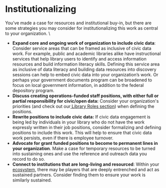 # Institutionalizing

You’ve made a case for resources and institutional buy-in, but there are some strategies you may consider for institutionalizing this work as central to your organization. \


* **Expand core and ongoing work of organization to include civic data**: Consider service areas that can be framed as inclusive of civic data work. For example, public and academic libraries alike have instructional services that help library users to identify and access information resources and build information literacy skills. Defining this service area as inclusive of data literacy and building data resources into discovery sessions can help to embed civic data into your organization’s work. Or perhaps your government documents program can be broadened to focus on local government information, in addition to the federal depository program.
* **Discuss creating operations-funded staff positions, with either full or partial responsibility for civic/open data:** Consider your organization's priorities (and check out our[ Library Roles section](https://civic-switchboard.gitbook.io/guide/library-roles)) when defining the positions.&#x20;
* **Rewrite positions to include civic data:** If civic data engagement is being led by individuals in your library who do not have the work expressly written in their job positions, consider formalizing and defining positions to include this work. This will help to ensure that civic data work persists, even if there is employee turnover.
* **Advocate for grant funded positions to become to permanent lines in your organization**. Make a case for temporary resources to be turned into sustaining ones and use the reference and outreach data you record to do so.
* **Connect to institutions that are long-living and resourced**: Within your [ecosystem](https://civic-switchboard.gitbook.io/guide/understanding-your-ecosystem/mapping-your-ecosystem), there may be players that are deeply entrenched and act as sustained partners. Consider finding them to ensure your work is similarly sustained.
